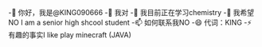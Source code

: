  -👋 你好，我是@KING090666
 -👀 我对
 -🌱 我目前正在学习chemistry
 -💞️ 我希望NO I am a senior high shcool student
 -📫 如何联系我NO
 -😄 代词：KING
 -⚡ 有趣的事实I like play minecraft (JAVA) 

<!---
KING090666/KING090.666是一个✨ 特殊的✨ 因为它的`README.md`（此文件）出现在GitHub配置文件中。
您可以单击预览链接查看更改。
 ---&#62;
